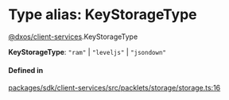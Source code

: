 # Type alias: KeyStorageType

[@dxos/client-services](../modules/dxos_client_services.md).KeyStorageType

 **KeyStorageType**: ``"ram"`` \| ``"leveljs"`` \| ``"jsondown"``

#### Defined in

[packages/sdk/client-services/src/packlets/storage/storage.ts:16](https://github.com/dxos/dxos/blob/main/packages/sdk/client-services/src/packlets/storage/storage.ts#L16)

